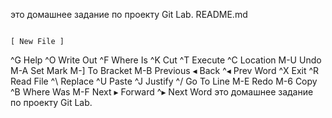 это домашнее задание по проекту Git Lab.                                                                                        README.md






















































                                                                                                   [ New File ]
^G Help          ^O Write Out     ^F Where Is      ^K Cut           ^T Execute       ^C Location      M-U Undo         M-A Set Mark     M-] To Bracket   M-B Previous     ◂ Back           ^◂ Prev Word
^X Exit          ^R Read File     ^\ Replace       ^U Paste         ^J Justify       ^/ Go To Line    M-E Redo         M-6 Copy         ^B Where Was     M-F Next         ▸ Forward        ^▸ Next Word
это домашнее задание по проекту Git Lab.
